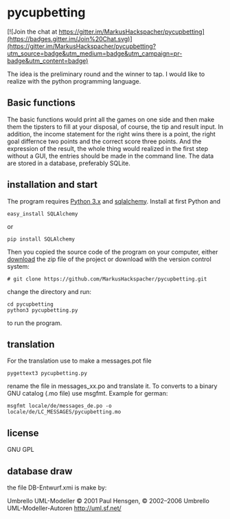 pycupbetting
============

[![Join the chat at https://gitter.im/MarkusHackspacher/pycupbetting](https://badges.gitter.im/Join%20Chat.svg)](https://gitter.im/MarkusHackspacher/pycupbetting?utm_source=badge&utm_medium=badge&utm_campaign=pr-badge&utm_content=badge)

The idea is the preliminary round and the winner to tap. 
I would like to realize with the python programming language. 

Basic functions
---------------

The basic functions would print all the games on one side and then make them
the tipsters to fill at your disposal, of course, the tip and result input.
In addition, the income statement for the right wins there is a point, the
right goal differnce two points and the correct score three points.
And the expression of the result, the whole thing would realized in the first
step without a GUI, the entries should be made in the command line.
The data are stored in a database, preferably SQLite.

installation and start
----------------------

The program requires [Python 3.x](http://www.python.org/download/)
and [sqlalchemy](http://www.sqlalchemy.org/).
Install at first Python and

```
easy_install SQLAlchemy
```
or

```
pip install SQLAlchemy
```
Then you copied the source code of the program on your computer,
either [download](https://github.com/MarkusHackspacher/pycupbetting) the zip file of the project or download with the version control system:

```
# git clone https://github.com/MarkusHackspacher/pycupbetting.git
```

change the directory and run:

```
cd pycupbetting
python3 pycupbetting.py
```
to run the program.

translation
-----------

For the translation use to make a messages.pot file

```
pygettext3 pycupbetting.py
```

rename the file in messages_xx.po and translate it.
To converts to a binary GNU catalog (.mo file) use msgfmt. Example for german:

```
msgfmt locale/de/messages_de.po -o locale/de/LC_MESSAGES/pycupbetting.mo
```

license
-------

GNU GPL

database draw
-------------

the file DB-Entwurf.xmi is make by:

Umbrello UML-Modeller
© 2001 Paul Hensgen, © 2002–2006 Umbrello UML-Modeller-Autoren
http://uml.sf.net/
